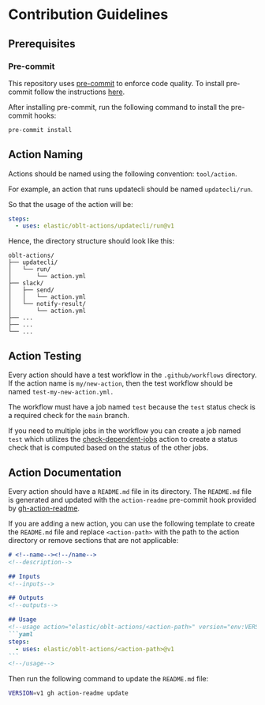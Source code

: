 # Contribution Guidelines

## Prerequisites

### Pre-commit

This repository uses [pre-commit](https://pre-commit.com/) to enforce code quality.
To install pre-commit follow the instructions [here](https://pre-commit.com/#install).

After installing pre-commit, run the following command to install the pre-commit hooks:

```bash
pre-commit install
```

## Action Naming

Actions should be named using the following convention: `tool/action`.

For example, an action that runs updatecli should be named `updatecli/run`.

So that the usage of the action will be:

```yaml
steps:
  - uses: elastic/oblt-actions/updatecli/run@v1
```

Hence, the directory structure should look like this:

```
oblt-actions/
├── updatecli/
│   └── run/
│       └── action.yml
├── slack/
│   ├── send/
│   │   └── action.yml
│   └── notify-result/
│       └── action.yml
├── ...
├── ...
└── ...
```

## Action Testing
Every action should have a test workflow in the `.github/workflows` directory.
If the action name is `my/new-action`, then the test workflow should be named `test-my-new-action.yml.`

The workflow must have a job named `test` because the `test` status check is a required check for the `main` branch.

If you need to multiple jobs in the workflow you can create a job named `test` which utilizes the [check-dependent-jobs](../check-dependent-jobs) action
to create a status check that is computed based on the status of the other jobs.

## Action Documentation
Every action should have a `README.md` file in its directory.
The `README.md` file is generated and updated with the `action-readme`
pre-commit hook provided by [gh-action-readme](https://github.com/reakaleek/gh-action-readme).

If you are adding a new action, you can use the following template to create the `README.md` file
and replace `<action-path>` with the path to the action directory or remove sections that are not applicable:

````markdown
# <!--name--><!--/name-->
<!--description-->

## Inputs
<!--inputs-->

## Outputs
<!--outputs-->

## Usage
<!--usage action="elastic/oblt-actions/<action-path>" version="env:VERSION"-->
```yaml
steps:
  - uses: elastic/oblt-actions/<action-path>@v1
```
<!--/usage-->
````

Then run the following command to update the `README.md` file:

```bash
VERSION=v1 gh action-readme update
```
